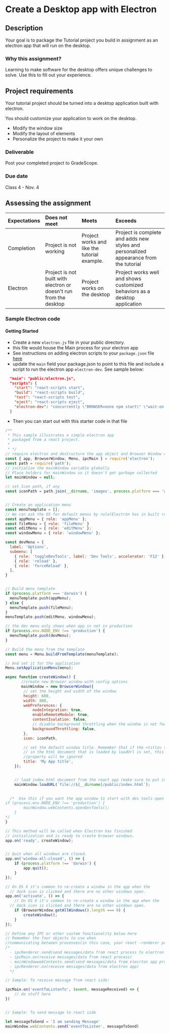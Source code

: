 # Create a Desktop app with Electron

## Description

Your goal is to package the Tutorial project you build in assignment as an electron app that will run on the desktop.

### Why this assignment?

Learning to make software for the desktop offers unique challenges to solve. Use this to fill out your experience.  

## Project requirements

Your tutorial project should be turned into a desktop application built with electron.

You should customize your application to work on the desktop.

- Modify the window size
- Modify the layout of elements
- Personalize the project to make it your own

### Deliverable

Post your completed project to GradeScope.

### Due date

Class 4 - Nov. 4

## Assessing the assignment

| Expectations | Does not meet | Meets                       | Exceeds                           |
|:-------------|:--------------|:----------------------------|:----------------------------------|
| Completion | Project is not working   | Project works and like the tutorial example. | Project is complete and adds new styles and personalized appearance from the tutorial |
| Electron | Project is not built with electron or doesn't run from the desktop | Project works on the desktop | Project works well and shows customized behaviors as a desktop application |

### Sample Electron code

#### Getting Started

- Create a new `electron.js` file in your public directory.
- this file would house the Main process for your electron app
- See instructions on adding electron scripts to your `package.json` file [here](https://github.com/Tech-at-DU/ACS-3340-Native-Development-with-JavaScript/Lessons/Lesson-03.md)
- update the `main` field your package.json to point to this file and include a script to run the electron app `electron-dev`. See sample below:

```json
  "main": "public/electron.js",
  "scripts": {
    "start": "react-scripts start",
    "build": "react-scripts build",
    "test": "react-scripts test",
    "eject": "react-scripts eject",
    "electron-dev": "concurrently \"BROWSER=none npm start\" \"wait-on http://localhost:3000 && electron .\""
  }
```

- Then you can start out with this starter code in that file

```javascript
/** 
 * This sample illustrates a simple electron app
 * packaged from a react project.  
 * 
 * */
// require electron and destructure the app object and Browser Window class from it
const { app, BrowserWindow, Menu, ipcMain } = require('electron');
const path = require('path');
// initialize the mainWindow variable globally
// Place holders for mainWindow so it doesn't get garbage collected
let mainWindow = null;

// set Icon path, if any
const iconPath = path.join(__dirname, 'images', process.platform === 'win32' ? 'icon.ico' : 'icon.png');


// Create an application menu
const menuTemplate = [];
// We can ask the OS for default menus by role(Electron has in built roles), and they will be built for us
const appMenu = { role: 'appMenu' };
const fileMenu = { role: 'fileMenu' }
const editMenu = { role: 'editMenu' };
const windowMenu = { role: 'windowMenu' };

const devMenu = {
  label: 'Options',
  submenu: [
    { role: 'toggleDevTools', label: 'Dev Tools', accelerator: 'F12' },
    { role: 'reload' },
    { role: 'forceReload' },
  ],
}


// Build menu template
if (process.platform === 'darwin') {
  menuTemplate.push(appMenu);
} else {
  menuTemplate.push(fileMenu);
}
menuTemplate.push(editMenu, windowMenu);

// the dev menu only shows when app is not in production
if (process.env.NODE_ENV !== 'production') {
  menuTemplate.push(devMenu);
}

// Build the menu from the template
const menu = Menu.buildFromTemplate(menuTemplate);

// And set it for the application
Menu.setApplicationMenu(menu);

async function createWindow() {
       //create new Browser window with config options 
       mainWindow = new BrowserWindow({
        // set the height and width of the window
        height: 600,
        width: 800,
        webPreferences: {
            nodeIntegration: true,
            enableRemoteModule: true,
            contextIsolation: false,
            // disable background throttling when the window is not focused
            backgroundThrottling: false,
        },
        icon: iconPath,

        // set the default window title. Remember that if the <title> tag
        // in the html document that is loaded by loadUrl is set, this
        //property will be ignored
        title: 'My App title',
    });


    // load index.html document from the react app (make sure to put in the right file path)
    mainWindow.loadURL(`file://${__dirname}/public/index.html`);
    

  /*  Use this if you want the app window to start with dev tools open   
if (process.env.NODE_ENV !== 'production') {
        mainWindow.webContents.openDevTools();
    } 
*/
}

// This method will be called when Electron has finished
// initialization and is ready to create browser windows.
app.on('ready', createWindow);


// Quit when all windows are closed.
app.on('window-all-closed', () => {
    if (process.platform !== 'darwin') {
        app.quit();
    }
});

// On OS X it's common to re-create a window in the app when the
  // dock icon is clicked and there are no other windows open.
app.on('activate', () => {
    // On OS X it's common to re-create a window in the app when the
  // dock icon is clicked and there are no other windows open.
    if (BrowserWindow.getAllWindows().length === 0) {
        createWindow();
    }
});

// Define any IPC or other custom functionality below here
// Remember the four objects to use when 
//communicating between processes(in this case, your react -renderer process- and electron process - main process)
/* 
  - ipcRenderer.send(send messages/data from react process to electron app process)
  - ipcMain.on(receive messages/data from react process)
  - mainWindowwebContents.send(send messages/data from elecrton app process to react process)
  - ipcRenderer.on(receive messages/data from electron app) 
  */

// Sample: To receive message from react side:

ipcMain.on('eventToListenTo', (event, messageReceived) => {
    // do stuff here
})


// Sample: To send message to react side

let messageToSend = 'I am sending Message'
mainWindow.webContents.send('eventToListen', messageToSend)


```
